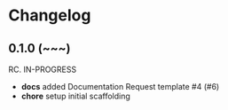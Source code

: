 # Changelog

## 0.1.0 (~~~)

RC. IN-PROGRESS

* **docs** added Documentation Request template #4 (#6)
* **chore** setup initial scaffolding
